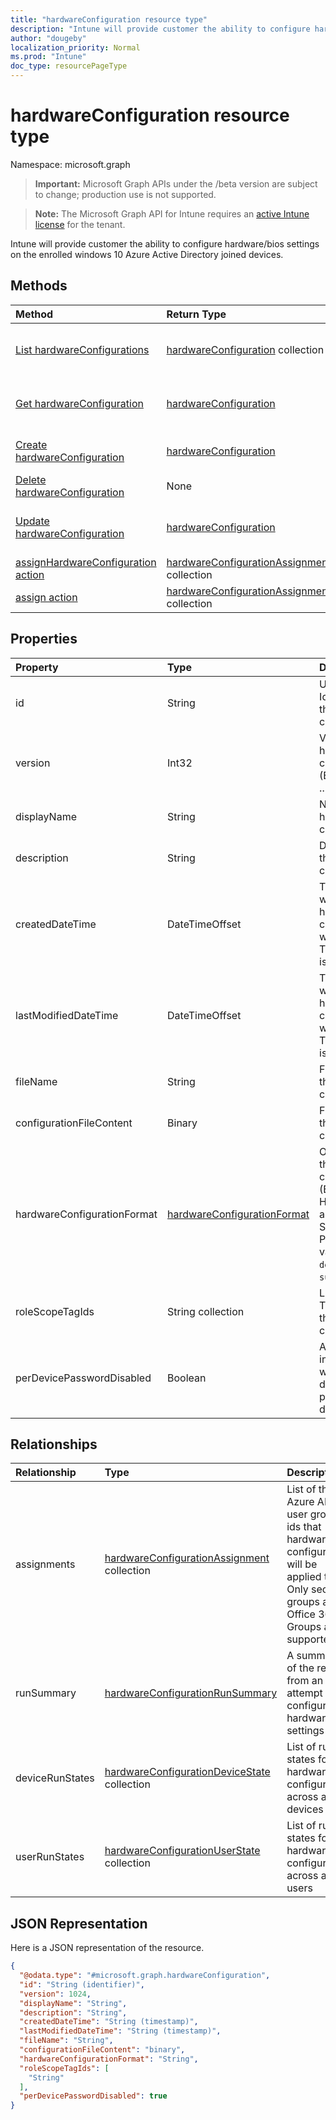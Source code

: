 ```yaml
---
title: "hardwareConfiguration resource type"
description: "Intune will provide customer the ability to configure hardware/bios settings on the enrolled windows 10 Azure Active Directory joined devices."
author: "dougeby"
localization_priority: Normal
ms.prod: "Intune"
doc_type: resourcePageType
---
```


# hardwareConfiguration resource type

Namespace: microsoft.graph

> **Important:** Microsoft Graph APIs under the /beta version are subject to change; production use is not supported.

> **Note:** The Microsoft Graph API for Intune requires an [active Intune license](https://go.microsoft.com/fwlink/?linkid=839381) for the tenant.

Intune will provide customer the ability to configure hardware/bios settings on the enrolled windows 10 Azure Active Directory joined devices.

## Methods
|Method|Return Type|Description|
|:---|:---|:---|
|[List hardwareConfigurations](../api/intune-deviceconfig-hardwareconfiguration-list.md)|[hardwareConfiguration](../resources/intune-deviceconfig-hardwareconfiguration.md) collection|List properties and relationships of the [hardwareConfiguration](../resources/intune-deviceconfig-hardwareconfiguration.md) objects.|
|[Get hardwareConfiguration](../api/intune-deviceconfig-hardwareconfiguration-get.md)|[hardwareConfiguration](../resources/intune-deviceconfig-hardwareconfiguration.md)|Read properties and relationships of the [hardwareConfiguration](../resources/intune-deviceconfig-hardwareconfiguration.md) object.|
|[Create hardwareConfiguration](../api/intune-deviceconfig-hardwareconfiguration-create.md)|[hardwareConfiguration](../resources/intune-deviceconfig-hardwareconfiguration.md)|Create a new [hardwareConfiguration](../resources/intune-deviceconfig-hardwareconfiguration.md) object.|
|[Delete hardwareConfiguration](../api/intune-deviceconfig-hardwareconfiguration-delete.md)|None|Deletes a [hardwareConfiguration](../resources/intune-deviceconfig-hardwareconfiguration.md).|
|[Update hardwareConfiguration](../api/intune-deviceconfig-hardwareconfiguration-update.md)|[hardwareConfiguration](../resources/intune-deviceconfig-hardwareconfiguration.md)|Update the properties of a [hardwareConfiguration](../resources/intune-deviceconfig-hardwareconfiguration.md) object.|
|[assignHardwareConfiguration action](../api/intune-deviceconfig-hardwareconfiguration-assignhardwareconfiguration.md)|[hardwareConfigurationAssignment](../resources/intune-deviceconfig-hardwareconfigurationassignment.md) collection|Not yet documented|
|[assign action](../api/intune-deviceconfig-hardwareconfiguration-assign.md)|[hardwareConfigurationAssignment](../resources/intune-deviceconfig-hardwareconfigurationassignment.md) collection|Not yet documented|

## Properties
|Property|Type|Description|
|:---|:---|:---|
|id|String|Unique Identifier for the hardware configuration|
|version|Int32|Version of the hardware configuration (E.g. 1, 2, 3 ...)|
|displayName|String|Name of the hardware configuration|
|description|String|Description of the hardware configuration|
|createdDateTime|DateTimeOffset|Timestamp of when the hardware configuration was created. This property is read-only.|
|lastModifiedDateTime|DateTimeOffset|Timestamp of when the hardware configuration was modified. This property is read-only.|
|fileName|String|File name of the hardware configuration|
|configurationFileContent|Binary|File content of the hardware configuration|
|hardwareConfigurationFormat|[hardwareConfigurationFormat](../resources/intune-deviceconfig-hardwareconfigurationformat.md)|Oem type of the hardware configuration (E.g. DELL, HP, Surface and SurfaceDock). Possible values are: `dell`, `surface`, `surfaceDock`.|
|roleScopeTagIds|String collection|List of Scope Tag IDs for the hardware configuration|
|perDevicePasswordDisabled|Boolean|A value indicating whether per devcive pasword disabled|

## Relationships
|Relationship|Type|Description|
|:---|:---|:---|
|assignments|[hardwareConfigurationAssignment](../resources/intune-deviceconfig-hardwareconfigurationassignment.md) collection|List of the Azure AD user group ids that hardware configuration will be applied to. Only security groups and Office 365 Groups are supported.|
|runSummary|[hardwareConfigurationRunSummary](../resources/intune-deviceconfig-hardwareconfigurationrunsummary.md)|A summary of the results from an attempt to configure hardware settings|
|deviceRunStates|[hardwareConfigurationDeviceState](../resources/intune-deviceconfig-hardwareconfigurationdevicestate.md) collection|List of run states for the hardware configuration across all devices|
|userRunStates|[hardwareConfigurationUserState](../resources/intune-deviceconfig-hardwareconfigurationuserstate.md) collection|List of run states for the hardware configuration across all users|

## JSON Representation
Here is a JSON representation of the resource.
<!-- {
  "blockType": "resource",
  "keyProperty": "id",
  "@odata.type": "microsoft.graph.hardwareConfiguration"
}
-->
``` json
{
  "@odata.type": "#microsoft.graph.hardwareConfiguration",
  "id": "String (identifier)",
  "version": 1024,
  "displayName": "String",
  "description": "String",
  "createdDateTime": "String (timestamp)",
  "lastModifiedDateTime": "String (timestamp)",
  "fileName": "String",
  "configurationFileContent": "binary",
  "hardwareConfigurationFormat": "String",
  "roleScopeTagIds": [
    "String"
  ],
  "perDevicePasswordDisabled": true
}
```




